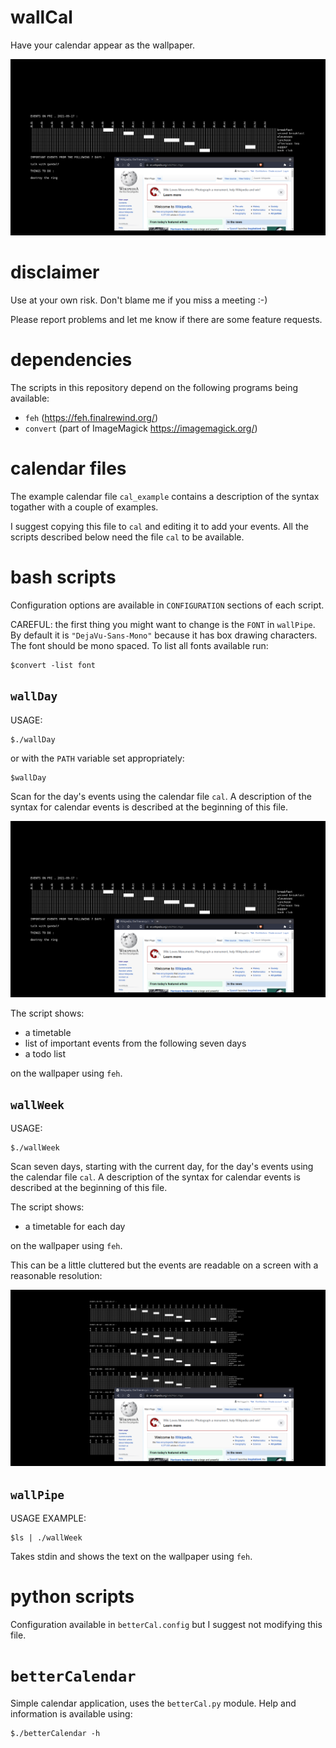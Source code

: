 # wallCal

Have your calendar appear as the wallpaper.

![](day.png)

# disclaimer 

Use at your own risk. Don't blame me if you miss a meeting :-)

Please report problems and let me know if there are some feature requests.

# dependencies

The scripts in this repository depend 
on the following programs being available:

- `feh` (<https://feh.finalrewind.org/>)
- `convert` (part of ImageMagick <https://imagemagick.org/>)

# calendar files

The example calendar file `cal_example` 
contains a description of the syntax
togather with a couple of examples.

I suggest copying this file to `cal` and 
editing it to add your events.
All the scripts described below need 
the file `cal` to be available.

# bash scripts

Configuration options are available 
in `CONFIGURATION` sections of each script.

CAREFUL: the first thing you might want
to change is the `FONT` in `wallPipe`.
By default it is `"DejaVu-Sans-Mono"`
because it has box drawing characters.
The font should be mono spaced.
To list all fonts available run:

```
$convert -list font
```

## `wallDay`

USAGE: 

```
$./wallDay
```

or with the `PATH` variable set appropriately:

```
$wallDay
```

Scan for the day's events using the
calendar file `cal`. A description
of the syntax for calendar events
is described at the beginning of
this file.

![](day.png)

The script shows:

  - a timetable
  - list of important events from 
    the following seven days
  - a todo list

on the wallpaper using `feh`.

## `wallWeek`

USAGE: 

```
$./wallWeek
```

Scan seven days, starting with the current day,
for the day's events using the
calendar file `cal`. A description
of the syntax for calendar events
is described at the beginning of
this file.

The script shows:

  - a timetable for each day

on the wallpaper using `feh`.

This can be a little cluttered but the
events are readable on a screen with 
a reasonable resolution:

![](week.png)

## `wallPipe`

USAGE EXAMPLE: 

```
$ls | ./wallWeek
```

Takes stdin and shows the text
on the wallpaper using `feh`.

# python scripts

Configuration available in `betterCal.config`
but I suggest not modifying this file.

# `betterCalendar`

Simple calendar application, uses the
`betterCal.py` module. Help and information
is available using:

```
$./betterCalendar -h
```



